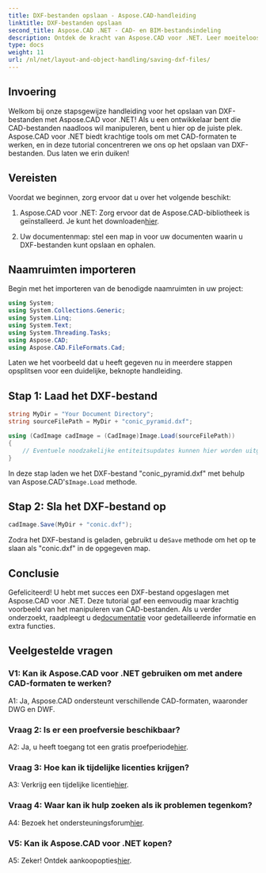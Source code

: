 ```yaml
---
title: DXF-bestanden opslaan - Aspose.CAD-handleiding
linktitle: DXF-bestanden opslaan
second_title: Aspose.CAD .NET - CAD- en BIM-bestandsindeling
description: Ontdek de kracht van Aspose.CAD voor .NET. Leer moeiteloos DXF-bestanden opslaan met onze stapsgewijze handleiding.
type: docs
weight: 11
url: /nl/net/layout-and-object-handling/saving-dxf-files/
---
```

## Invoering

Welkom bij onze stapsgewijze handleiding voor het opslaan van DXF-bestanden met Aspose.CAD voor .NET! Als u een ontwikkelaar bent die CAD-bestanden naadloos wil manipuleren, bent u hier op de juiste plek. Aspose.CAD voor .NET biedt krachtige tools om met CAD-formaten te werken, en in deze tutorial concentreren we ons op het opslaan van DXF-bestanden. Dus laten we erin duiken!

## Vereisten

Voordat we beginnen, zorg ervoor dat u over het volgende beschikt:

1.  Aspose.CAD voor .NET: Zorg ervoor dat de Aspose.CAD-bibliotheek is geïnstalleerd. Je kunt het downloaden[hier](https://releases.aspose.com/cad/net/).

2. Uw documentenmap: stel een map in voor uw documenten waarin u DXF-bestanden kunt opslaan en ophalen.

## Naamruimten importeren

Begin met het importeren van de benodigde naamruimten in uw project:

```csharp
using System;
using System.Collections.Generic;
using System.Linq;
using System.Text;
using System.Threading.Tasks;
using Aspose.CAD;
using Aspose.CAD.FileFormats.Cad;
```

Laten we het voorbeeld dat u heeft gegeven nu in meerdere stappen opsplitsen voor een duidelijke, beknopte handleiding.

## Stap 1: Laad het DXF-bestand

```csharp
string MyDir = "Your Document Directory";
string sourceFilePath = MyDir + "conic_pyramid.dxf";

using (CadImage cadImage = (CadImage)Image.Load(sourceFilePath))
{
    // Eventuele noodzakelijke entiteitsupdates kunnen hier worden uitgevoerd.
}
```

In deze stap laden we het DXF-bestand "conic_pyramid.dxf" met behulp van Aspose.CAD's`Image.Load` methode.

## Stap 2: Sla het DXF-bestand op

```csharp
cadImage.Save(MyDir + "conic.dxf");
```

 Zodra het DXF-bestand is geladen, gebruikt u de`Save` methode om het op te slaan als "conic.dxf" in de opgegeven map.

## Conclusie

 Gefeliciteerd! U hebt met succes een DXF-bestand opgeslagen met Aspose.CAD voor .NET. Deze tutorial gaf een eenvoudig maar krachtig voorbeeld van het manipuleren van CAD-bestanden. Als u verder onderzoekt, raadpleegt u de[documentatie](https://reference.aspose.com/cad/net/) voor gedetailleerde informatie en extra functies.

## Veelgestelde vragen

### V1: Kan ik Aspose.CAD voor .NET gebruiken om met andere CAD-formaten te werken?

A1: Ja, Aspose.CAD ondersteunt verschillende CAD-formaten, waaronder DWG en DWF.

### Vraag 2: Is er een proefversie beschikbaar?

 A2: Ja, u heeft toegang tot een gratis proefperiode[hier](https://releases.aspose.com/).

### Vraag 3: Hoe kan ik tijdelijke licenties krijgen?

 A3: Verkrijg een tijdelijke licentie[hier](https://purchase.aspose.com/temporary-license/).

### Vraag 4: Waar kan ik hulp zoeken als ik problemen tegenkom?

 A4: Bezoek het ondersteuningsforum[hier](https://forum.aspose.com/c/cad/19).

### V5: Kan ik Aspose.CAD voor .NET kopen?

 A5: Zeker! Ontdek aankoopopties[hier](https://purchase.aspose.com/buy).